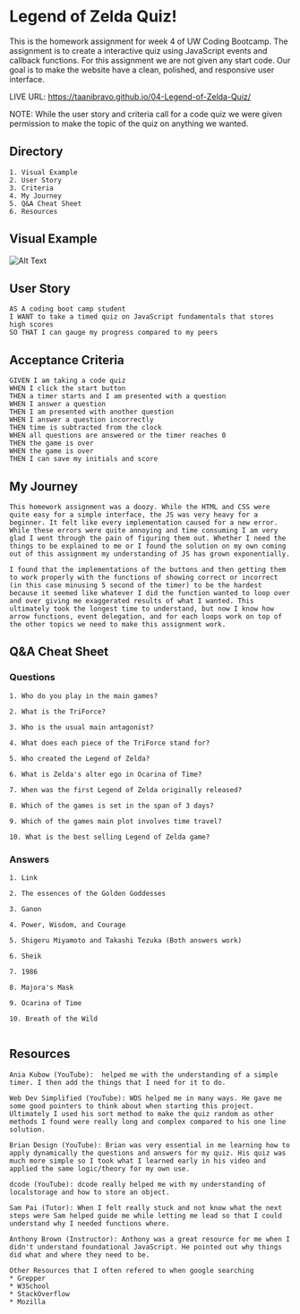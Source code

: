 # Legend of Zelda Quiz!
This is the homework assignment for week 4 of UW Coding Bootcamp. The assignment is to create a interactive quiz using JavaScript events and callback functions. For this assignment we are not given any start code. Our goal is to make the website have a clean, polished, and responsive user interface.

LIVE URL: https://taanibravo.github.io/04-Legend-of-Zelda-Quiz/

NOTE: While the user story and criteria call for a code quiz we were given permission to make the topic of the quiz on anything we wanted.

## Directory
    1. Visual Example
    2. User Story
    3. Criteria
    4. My Journey
    5. Q&A Cheat Sheet
    6. Resources

## Visual Example
![Alt Text](https://media.giphy.com/media/bRpOHPIcH5LnxShyEX/giphy.gif)

## User Story

```
AS A coding boot camp student
I WANT to take a timed quiz on JavaScript fundamentals that stores high scores
SO THAT I can gauge my progress compared to my peers
```


## Acceptance Criteria

```
GIVEN I am taking a code quiz
WHEN I click the start button
THEN a timer starts and I am presented with a question
WHEN I answer a question
THEN I am presented with another question
WHEN I answer a question incorrectly
THEN time is subtracted from the clock
WHEN all questions are answered or the timer reaches 0
THEN the game is over
WHEN the game is over
THEN I can save my initials and score
```

## My Journey
```
This homework assignment was a doozy. While the HTML and CSS were quite easy for a simple interface, the JS was very heavy for a beginner. It felt like every implementation caused for a new error. While these errors were quite annoying and time consuming I am very glad I went through the pain of figuring them out. Whether I need the things to be explained to me or I found the solution on my own coming out of this assignment my understanding of JS has grown exponentially.

I found that the implementations of the buttons and then getting them to work properly with the functions of showing correct or incorrect (in this case minusing 5 second of the timer) to be the hardest because it seemed like whatever I did the function wanted to loop over and over giving me exaggerated results of what I wanted. This ultimately took the longest time to understand, but now I know how arrow functions, event delegation, and for each loops work on top of the other topics we need to make this assignment work.
```
## Q&A Cheat Sheet
### Questions
```
1. Who do you play in the main games?

2. What is the TriForce?

3. Who is the usual main antagonist?

4. What does each piece of the TriForce stand for?

5. Who created the Legend of Zelda?

6. What is Zelda's alter ego in Ocarina of Time?

7. When was the first Legend of Zelda originally released?

8. Which of the games is set in the span of 3 days?

9. Which of the games main plot involves time travel?

10. What is the best selling Legend of Zelda game?

```

### Answers
```
1. Link

2. The essences of the Golden Goddesses

3. Ganon

4. Power, Wisdom, and Courage

5. Shigeru Miyamoto and Takashi Tezuka (Both answers work)

6. Sheik

7. 1986

8. Majora's Mask

9. Ocarina of Time

10. Breath of the Wild
 
```

## Resources
```
Ania Kubow (YouTube):  helped me with the understanding of a simple timer. I then add the things that I need for it to do.

Web Dev Simplified (YouTube): WDS helped me in many ways. He gave me some good pointers to think about when starting this project. Ultimately I used his sort method to make the quiz random as other methods I found were really long and complex compared to his one line solution.

Brian Design (YouTube): Brian was very essential in me learning how to apply dynamically the questions and answers for my quiz. His quiz was much more simple so I took what I learned early in his video and applied the same logic/theory for my own use. 

dcode (YouTube): dcode really helped me with my understanding of localstorage and how to store an object.

Sam Pai (Tutor): When I felt really stuck and not know what the next steps were Sam helped guide me while letting me lead so that I could understand why I needed functions where.

Anthony Brown (Instructor): Anthony was a great resource for me when I didn't understand foundational JavaScript. He pointed out why things did what and where they need to be.

Other Resources that I often refered to when google searching
* Grepper
* W3School
* StackOverflow
* Mozilla
```
